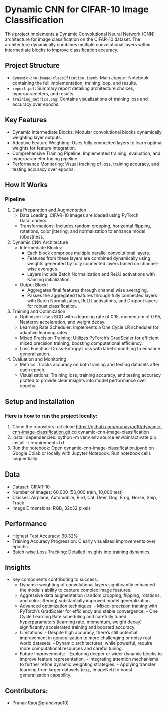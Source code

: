 # Dynamic CNN for CIFAR-10 Image Classification

This project implements a Dynamic Convolutional Neural Network (CNN) architecture for image classification on the CIFAR-10 dataset. The architecture dynamically combines multiple convolutional layers within intermediate blocks to improve classification accuracy.

## Project Structure

- `dynamic-cnn-image-classification.ipynb`: Main Jupyter Notebook containing the full implementation, training loop, and results.
- `report.pdf`: Summary report detailing architecture choices, hyperparameters, and results.
- `training_metrics.png`: Contains visualizations of training loss and accuracy over epochs.

## Key Features

- Dynamic Intermediate Blocks: Modular convolutional blocks dynamically weighting layer outputs.
- Adaptive Feature Weighting: Uses fully connected layers to learn optimal weights for feature integration.
- Comprehensive Training Pipeline: Implemented training, evaluation, and hyperparameter tuning pipeline.
- Performance Monitoring: Visual tracking of loss, training accuracy, and testing accuracy over epochs.

## How It Works

### Pipeline

1. Data Preparation and Augmentation
   - Data Loading: CIFAR-10 images are loaded using PyTorch DataLoaders.
   - Transformations: Includes random cropping, horizontal flipping, rotations, color jittering, and normalization to enhance model robustness.
2. Dynamic CNN Architecture
   - Intermediate Blocks:
     - Each block comprises multiple parallel convolutional layers.
     - Features from these layers are combined dynamically using weights generated by fully connected layers based on channel-wise averages.
     - Layers include Batch Normalization and ReLU activations with Kaiming initialization.
   - Output Block:
     - Aggregates final features through channel wise averaging.
     - Passes the aggregated features through fully connected layers with Batch Normalization, ReLU activations, and Dropout layers for robust classification.
3. Training and Optimization
   - Optimizer: Uses SGD with a learning rate of 0.15, momentum of 0.95, Nesterov acceleration, and weight decay.
   - Learning Rate Scheduler: Implements a One Cycle LR scheduler for adaptive learning rates.
   - Mixed Precision Training: Utilizes PyTorch’s GradScaler for efficient mixed precision training, boosting computational efficiency.
   - Loss Function: Cross-Entropy Loss with label smoothing to enhance generalization.
4. Evaluation and Monitoring
   - Metrics: Tracks accuracy on both training and testing datasets after each epoch.
   - Visualizations: Training loss, training accuracy, and testing accuracy plotted to provide clear insights into model performance over epochs.

## Setup and Installation

### Here is how to run the project locally:

1. Clone the repository:
   git clone https://github.com/pranavrao10/dynamic-cnn-image-classification.git
   cd dynamic-cnn-image-classification
2. Install dependencies:
   python -m venv env
   source env/bin/activate
   pip install -r requirements.txt
3. Run the notebook:
   Open dynamic-cnn-image-classification.ipynb on Google Colab or locally with Jupyter Notebook.
   Run notebook cells sequentially.

## Data

- Dataset: CIFAR-10
- Number of Images: 60,000 (50,000 train, 10,000 test)
- Classes: Airplane, Automobile, Bird, Cat, Deer, Dog, Frog, Horse, Ship, Truck
- Image Dimensions: RGB, 32x32 pixels

## Performance

- Highest Test Accuracy: 90.32%
- Training Accuracy Progression: Clearly visualized improvements over epochs.
- Batch-wise Loss Tracking: Detailed insights into training dynamics.

## Insights

- Key components contributing to success:
  - Dynamic weighting of convolutional layers significantly enhanced the model’s ability to capture complex image features.
  - Aggressive data augmentation (random cropping, flipping, rotations, and color jittering) substantially improved model generalization.
  - Advanced optimization techniques: - Mixed-precision training with PyTorch’s GradScaler for efficiency and stable convergence. - One Cycle Learning Rate scheduling and carefully tuned hyperparameters (learning rate, momentum, weight decay) significantly accelerated training and boosted accuracy.
  - Limitations: - Despite high accuracy, there’s still potential improvement in generalization to more challenging or noisy real world datasets. - Dynamic architectures, while powerful, require more computational resources and careful tuning.
  - Future Improvements: - Exploring deeper or wider dynamic blocks to improve feature representation. - Integrating attention mechanisms to further refine dynamic weighting strategies. - Applying transfer learning from larger datasets (e.g., ImageNet) to boost generalization capability.

## Contributors:

- Pranav Rao(@pranavrao10)
